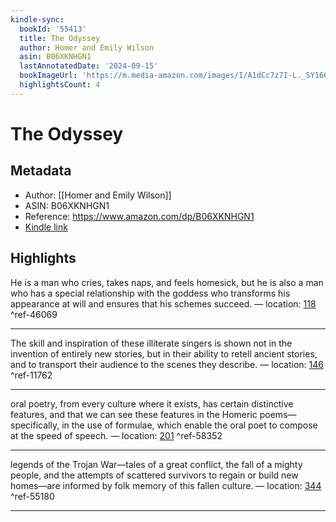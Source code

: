 ```yaml
---
kindle-sync:
  bookId: '55413'
  title: The Odyssey
  author: Homer and Emily Wilson
  asin: B06XKNHGN1
  lastAnnotatedDate: '2024-09-15'
  bookImageUrl: 'https://m.media-amazon.com/images/I/A1dCc7z7I-L._SY160.jpg'
  highlightsCount: 4
---
```

# The Odyssey
## Metadata
* Author: [[Homer and Emily Wilson]]
* ASIN: B06XKNHGN1
* Reference: https://www.amazon.com/dp/B06XKNHGN1
* [Kindle link](kindle://book?action=open&asin=B06XKNHGN1)

## Highlights
He is a man who cries, takes naps, and feels homesick, but he is also a man who has a special relationship with the goddess who transforms his appearance at will and ensures that his schemes succeed. — location: [118](kindle://book?action=open&asin=B06XKNHGN1&location=118) ^ref-46069

---
The skill and inspiration of these illiterate singers is shown not in the invention of entirely new stories, but in their ability to retell ancient stories, and to transport their audience to the scenes they describe. — location: [146](kindle://book?action=open&asin=B06XKNHGN1&location=146) ^ref-11762

---
oral poetry, from every culture where it exists, has certain distinctive features, and that we can see these features in the Homeric poems—specifically, in the use of formulae, which enable the oral poet to compose at the speed of speech. — location: [201](kindle://book?action=open&asin=B06XKNHGN1&location=201) ^ref-58352

---
legends of the Trojan War—tales of a great conflict, the fall of a mighty people, and the attempts of scattered survivors to regain or build new homes—are informed by folk memory of this fallen culture. — location: [344](kindle://book?action=open&asin=B06XKNHGN1&location=344) ^ref-55180

---
